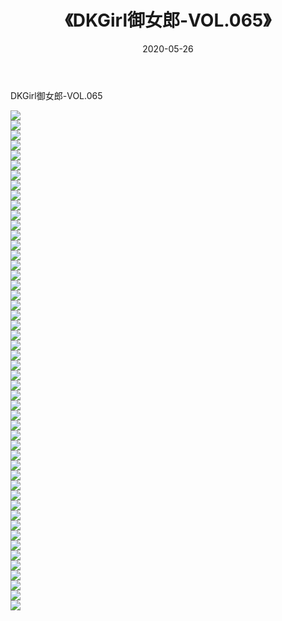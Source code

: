 ﻿---
layout: post
title:  《DKGirl御女郎-VOL.065》
date:   2020-05-26
img: http://img.660000.xyz/Sharelink/网络美图/2020/DKGirl御女郎-VOL.065/000.jpg
categories: [美女, 清纯, 唯美]
---

DKGirl御女郎-VOL.065

  ![](http://img.660000.xyz/Sharelink/网络美图/2020/DKGirl御女郎-VOL.065/001.jpg) <br> ![](http://img.660000.xyz/Sharelink/网络美图/2020/DKGirl御女郎-VOL.065/002.jpg) <br> ![](http://img.660000.xyz/Sharelink/网络美图/2020/DKGirl御女郎-VOL.065/003.jpg) <br> ![](http://img.660000.xyz/Sharelink/网络美图/2020/DKGirl御女郎-VOL.065/004.jpg) <br> ![](http://img.660000.xyz/Sharelink/网络美图/2020/DKGirl御女郎-VOL.065/005.jpg) <br> ![](http://img.660000.xyz/Sharelink/网络美图/2020/DKGirl御女郎-VOL.065/006.jpg) <br> ![](http://img.660000.xyz/Sharelink/网络美图/2020/DKGirl御女郎-VOL.065/007.jpg) <br> ![](http://img.660000.xyz/Sharelink/网络美图/2020/DKGirl御女郎-VOL.065/008.jpg) <br> ![](http://img.660000.xyz/Sharelink/网络美图/2020/DKGirl御女郎-VOL.065/009.jpg) <br> ![](http://img.660000.xyz/Sharelink/网络美图/2020/DKGirl御女郎-VOL.065/010.jpg) <br> ![](http://img.660000.xyz/Sharelink/网络美图/2020/DKGirl御女郎-VOL.065/011.jpg) <br> ![](http://img.660000.xyz/Sharelink/网络美图/2020/DKGirl御女郎-VOL.065/012.jpg) <br> ![](http://img.660000.xyz/Sharelink/网络美图/2020/DKGirl御女郎-VOL.065/013.jpg) <br> ![](http://img.660000.xyz/Sharelink/网络美图/2020/DKGirl御女郎-VOL.065/014.jpg) <br> ![](http://img.660000.xyz/Sharelink/网络美图/2020/DKGirl御女郎-VOL.065/015.jpg) <br> ![](http://img.660000.xyz/Sharelink/网络美图/2020/DKGirl御女郎-VOL.065/016.jpg) <br> ![](http://img.660000.xyz/Sharelink/网络美图/2020/DKGirl御女郎-VOL.065/017.jpg) <br> ![](http://img.660000.xyz/Sharelink/网络美图/2020/DKGirl御女郎-VOL.065/018.jpg) <br> ![](http://img.660000.xyz/Sharelink/网络美图/2020/DKGirl御女郎-VOL.065/019.jpg) <br> ![](http://img.660000.xyz/Sharelink/网络美图/2020/DKGirl御女郎-VOL.065/020.jpg) <br> ![](http://img.660000.xyz/Sharelink/网络美图/2020/DKGirl御女郎-VOL.065/021.jpg) <br> ![](http://img.660000.xyz/Sharelink/网络美图/2020/DKGirl御女郎-VOL.065/022.jpg) <br> ![](http://img.660000.xyz/Sharelink/网络美图/2020/DKGirl御女郎-VOL.065/023.jpg) <br> ![](http://img.660000.xyz/Sharelink/网络美图/2020/DKGirl御女郎-VOL.065/024.jpg) <br> ![](http://img.660000.xyz/Sharelink/网络美图/2020/DKGirl御女郎-VOL.065/025.jpg) <br> ![](http://img.660000.xyz/Sharelink/网络美图/2020/DKGirl御女郎-VOL.065/026.jpg) <br> ![](http://img.660000.xyz/Sharelink/网络美图/2020/DKGirl御女郎-VOL.065/027.jpg) <br> ![](http://img.660000.xyz/Sharelink/网络美图/2020/DKGirl御女郎-VOL.065/028.jpg) <br> ![](http://img.660000.xyz/Sharelink/网络美图/2020/DKGirl御女郎-VOL.065/029.jpg) <br> ![](http://img.660000.xyz/Sharelink/网络美图/2020/DKGirl御女郎-VOL.065/030.jpg) <br> ![](http://img.660000.xyz/Sharelink/网络美图/2020/DKGirl御女郎-VOL.065/031.jpg) <br> ![](http://img.660000.xyz/Sharelink/网络美图/2020/DKGirl御女郎-VOL.065/032.jpg) <br> ![](http://img.660000.xyz/Sharelink/网络美图/2020/DKGirl御女郎-VOL.065/033.jpg) <br> ![](http://img.660000.xyz/Sharelink/网络美图/2020/DKGirl御女郎-VOL.065/034.jpg) <br> ![](http://img.660000.xyz/Sharelink/网络美图/2020/DKGirl御女郎-VOL.065/035.jpg) <br> ![](http://img.660000.xyz/Sharelink/网络美图/2020/DKGirl御女郎-VOL.065/036.jpg) <br> ![](http://img.660000.xyz/Sharelink/网络美图/2020/DKGirl御女郎-VOL.065/037.jpg) <br> ![](http://img.660000.xyz/Sharelink/网络美图/2020/DKGirl御女郎-VOL.065/038.jpg) <br> ![](http://img.660000.xyz/Sharelink/网络美图/2020/DKGirl御女郎-VOL.065/039.jpg) <br> ![](http://img.660000.xyz/Sharelink/网络美图/2020/DKGirl御女郎-VOL.065/040.jpg) <br> ![](http://img.660000.xyz/Sharelink/网络美图/2020/DKGirl御女郎-VOL.065/041.jpg) <br> ![](http://img.660000.xyz/Sharelink/网络美图/2020/DKGirl御女郎-VOL.065/042.jpg) <br> ![](http://img.660000.xyz/Sharelink/网络美图/2020/DKGirl御女郎-VOL.065/043.jpg) <br> ![](http://img.660000.xyz/Sharelink/网络美图/2020/DKGirl御女郎-VOL.065/044.jpg) <br> ![](http://img.660000.xyz/Sharelink/网络美图/2020/DKGirl御女郎-VOL.065/045.jpg) <br> ![](http://img.660000.xyz/Sharelink/网络美图/2020/DKGirl御女郎-VOL.065/046.jpg) <br> ![](http://img.660000.xyz/Sharelink/网络美图/2020/DKGirl御女郎-VOL.065/047.jpg) <br> ![](http://img.660000.xyz/Sharelink/网络美图/2020/DKGirl御女郎-VOL.065/048.jpg) <br> ![](http://img.660000.xyz/Sharelink/网络美图/2020/DKGirl御女郎-VOL.065/049.jpg) <br> ![](http://img.660000.xyz/Sharelink/网络美图/2020/DKGirl御女郎-VOL.065/050.jpg) <br>